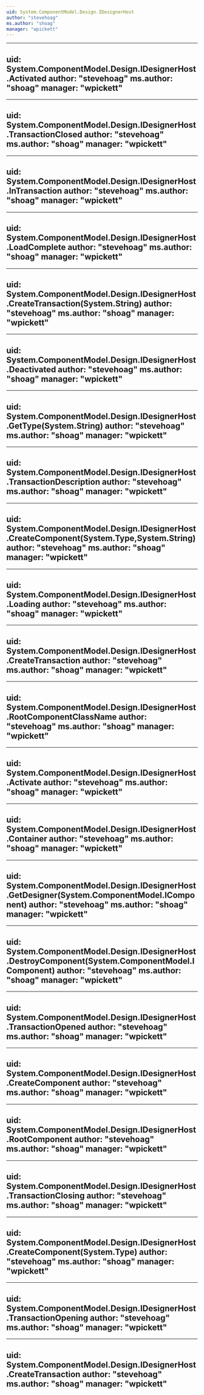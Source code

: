 ```yaml
---
uid: System.ComponentModel.Design.IDesignerHost
author: "stevehoag"
ms.author: "shoag"
manager: "wpickett"
---
```


---
uid: System.ComponentModel.Design.IDesignerHost.Activated
author: "stevehoag"
ms.author: "shoag"
manager: "wpickett"
---

---
uid: System.ComponentModel.Design.IDesignerHost.TransactionClosed
author: "stevehoag"
ms.author: "shoag"
manager: "wpickett"
---

---
uid: System.ComponentModel.Design.IDesignerHost.InTransaction
author: "stevehoag"
ms.author: "shoag"
manager: "wpickett"
---

---
uid: System.ComponentModel.Design.IDesignerHost.LoadComplete
author: "stevehoag"
ms.author: "shoag"
manager: "wpickett"
---

---
uid: System.ComponentModel.Design.IDesignerHost.CreateTransaction(System.String)
author: "stevehoag"
ms.author: "shoag"
manager: "wpickett"
---

---
uid: System.ComponentModel.Design.IDesignerHost.Deactivated
author: "stevehoag"
ms.author: "shoag"
manager: "wpickett"
---

---
uid: System.ComponentModel.Design.IDesignerHost.GetType(System.String)
author: "stevehoag"
ms.author: "shoag"
manager: "wpickett"
---

---
uid: System.ComponentModel.Design.IDesignerHost.TransactionDescription
author: "stevehoag"
ms.author: "shoag"
manager: "wpickett"
---

---
uid: System.ComponentModel.Design.IDesignerHost.CreateComponent(System.Type,System.String)
author: "stevehoag"
ms.author: "shoag"
manager: "wpickett"
---

---
uid: System.ComponentModel.Design.IDesignerHost.Loading
author: "stevehoag"
ms.author: "shoag"
manager: "wpickett"
---

---
uid: System.ComponentModel.Design.IDesignerHost.CreateTransaction
author: "stevehoag"
ms.author: "shoag"
manager: "wpickett"
---

---
uid: System.ComponentModel.Design.IDesignerHost.RootComponentClassName
author: "stevehoag"
ms.author: "shoag"
manager: "wpickett"
---

---
uid: System.ComponentModel.Design.IDesignerHost.Activate
author: "stevehoag"
ms.author: "shoag"
manager: "wpickett"
---

---
uid: System.ComponentModel.Design.IDesignerHost.Container
author: "stevehoag"
ms.author: "shoag"
manager: "wpickett"
---

---
uid: System.ComponentModel.Design.IDesignerHost.GetDesigner(System.ComponentModel.IComponent)
author: "stevehoag"
ms.author: "shoag"
manager: "wpickett"
---

---
uid: System.ComponentModel.Design.IDesignerHost.DestroyComponent(System.ComponentModel.IComponent)
author: "stevehoag"
ms.author: "shoag"
manager: "wpickett"
---

---
uid: System.ComponentModel.Design.IDesignerHost.TransactionOpened
author: "stevehoag"
ms.author: "shoag"
manager: "wpickett"
---

---
uid: System.ComponentModel.Design.IDesignerHost.CreateComponent
author: "stevehoag"
ms.author: "shoag"
manager: "wpickett"
---

---
uid: System.ComponentModel.Design.IDesignerHost.RootComponent
author: "stevehoag"
ms.author: "shoag"
manager: "wpickett"
---

---
uid: System.ComponentModel.Design.IDesignerHost.TransactionClosing
author: "stevehoag"
ms.author: "shoag"
manager: "wpickett"
---

---
uid: System.ComponentModel.Design.IDesignerHost.CreateComponent(System.Type)
author: "stevehoag"
ms.author: "shoag"
manager: "wpickett"
---

---
uid: System.ComponentModel.Design.IDesignerHost.TransactionOpening
author: "stevehoag"
ms.author: "shoag"
manager: "wpickett"
---

---
uid: System.ComponentModel.Design.IDesignerHost.CreateTransaction
author: "stevehoag"
ms.author: "shoag"
manager: "wpickett"
---
